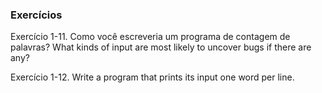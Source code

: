 ### Exercícios

Exercício 1-11. Como você escreveria um programa de contagem de palavras? What kinds of input are most likely to uncover bugs if there are any? 

Exercício 1-12. Write a program that prints its input one word per line.